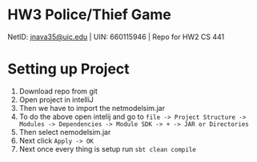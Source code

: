 # HW3 Police/Thief Game

NetID: jnava35@uic.edu | UIN: 660115946 | Repo for HW2 CS 441

# Setting up Project
1. Download repo from git
2. Open project in intelliJ 
3. Then we have to import the netmodelsim.jar
5. To do the above open intelij and go to `file -> Project Structure -> Modules -> Dependencies -> Module SDK -> + -> JAR or Directories`
6. Then select nemodelsim.jar
7. Next click `Apply -> OK`  
8. Next once every thing is setup run `sbt clean compile`
